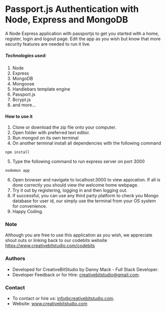 # Passport.js Authentication with Node, Express and MongoDB

A Node Express application with passportjs to get you started with a home, register, login and logout page. Edit the app as you wish but know that more security features are needed to run it live. 

##### Technologies used:

1. Node
2. Express
3. MongoDB
4. Mongoose
5. Handlebars template engine
6. Passport.js
7. Bcrypt.js
8. and more...

#### How to use it

1. Clone or download the zip file onto your computer.
2. Open folder with preferred text editor.
3. Run mongod on its own terminal
4. On another terminal install all dependencies with the following command
```
npm install 
```
5. Type the following command to run express server on port 3000
```
nodemon app
```
6. Open browser and navigate to localhost:3000 to view appication. If all is done correctly you should view the welcome home webpage.
7. Try it out by registering, logging in and then logging out.
8. If successful, you can use any third party platform to check you Mongo database for user id, our simply use the terminal from your OS system for convenience. 
8. Happy Coding.

### Note

Although you are free to use this application as you wish, we appreciate shout outs or linking back to our codebits website  https://www.creativebitstudio.com/codebits

### Authors

* Developed for CreativeBitStudio by Danny Mack - Full Stack Developer.
* Developer Feedback or for Hire: creativebitstudio@gmail.com.

### Contact

* To contact or hire us: info@creativebitstudio.com.
* Website: www.creativebitstudio.com

